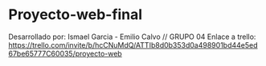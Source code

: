 # Proyecto-web-final
Desarrollado por: Ismael Garcia - Emilio Calvo // GRUPO 04
Enlace a trello: https://trello.com/invite/b/hcCNuMdQ/ATTIb8d0b353d0a498901bd44e5ed67be65777C60035/proyecto-web
